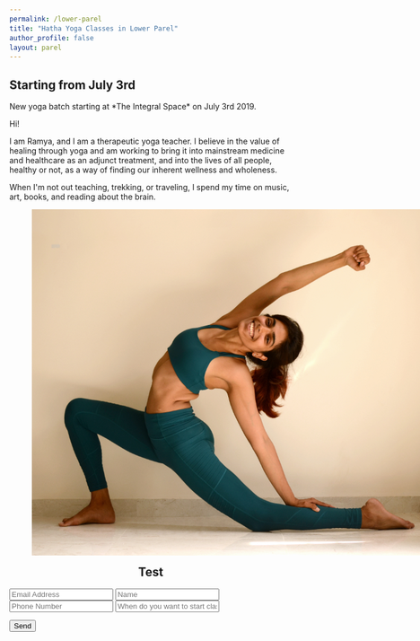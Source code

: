 ```yaml
---
permalink: /lower-parel
title: "Hatha Yoga Classes in Lower Parel"
author_profile: false
layout: parel
---
```


## Starting from July 3rd

  <div class="parel-column parel-column-left">
  New yoga batch starting at *The Integral Space* on July 3rd 2019.

  Hi!

  I am Ramya, and I am a therapeutic yoga teacher. I believe in the value of healing through yoga and am working to bring it into mainstream medicine and healthcare as an adjunct treatment, and into the lives of all people, healthy or not, as a way of finding our inherent wellness and wholeness.

  When I'm not out teaching, trekking, or traveling, I spend my time on music, art, books, and reading about the brain.

  <figure class="align-center">
  <a href="https://instagram.com/ramyapillutla"><img class="img-responsive" style="max-width:700px;align:center;" src="/assets/images/me.jpg" alt></a>
  </figure>
  </div>

  <div class="parel-column parel-column-right">
  <iframe name="hidden_iframe" id="hidden_iframe" style="display:none;"
  onload="if(submitted) {window.location='/thankyou';}"></iframe>

  <form method="post" class="parel-form" action="https://docs.google.com/forms/d/e/1FAIpQLSe7gUJ01ce1e1aaOkLM6pY8dKc5A1eROdc5oKzwLxOCOZezXw/formResponse" target="hidden_iframe" onsubmit="submitted=true;">
  <h2 style="text-align:center; margin-top:0.5em;">Test</h2>
  <!---<label>Your Email ID</label>--->
  <input name="emailAddress" type="email" placeholder="Email Address" required>

  <!---<label>Name:</label>--->
  <input name="entry.1242451957" type="text" placeholder="Name" required>

  <!---<label>Phone Number:</label>--->
  <input name="entry.1364385227" type="text" placeholder="Phone Number" required>

  <!---<label>Date of joining:</label>--->
  <input name="entry.752416859" type="text" placeholder="When do you want to start classes?" >

  <button class="btn btn--large" type="submit">Send</button>
  </form>
  </div>